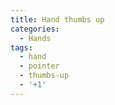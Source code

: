 ```yaml
---
title: Hand thumbs up
categories:
  - Hands
tags:
  - hand
  - pointer
  - thumbs-up
  - '+1'
---
```

